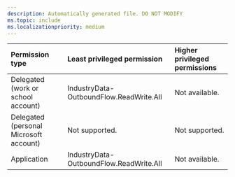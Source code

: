 ```yaml
---
description: Automatically generated file. DO NOT MODIFY
ms.topic: include
ms.localizationpriority: medium
---
```


| Permission type                        | Least privileged permission             | Higher privileged permissions |
| :------------------------------------- | :-------------------------------------- | :---------------------------- |
| Delegated (work or school account)     | IndustryData-OutboundFlow.ReadWrite.All | Not available.                              |
| Delegated (personal Microsoft account) | Not supported.                          | Not supported.                |
| Application                            | IndustryData-OutboundFlow.ReadWrite.All | Not available.                              |
